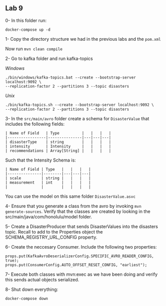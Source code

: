 ## Lab 9

0- In this folder run:

```
docker-compose up -d
```

1- Copy the directory structure we had in the previous labs and the `pom.xml`

Now run `mvn clean compile`

2- Go to kafka folder and run kafka-topics

*Windows*

```
./bin/windows/kafka-topics.bat --create --bootstrap-server localhost:9092 \
--replication-factor 2 --partitions 3 --topic disasters
```

*Unix*

```
./bin/kafka-topics.sh --create --bootstrap-server localhost:9092 \
--replication-factor 2 --partitions 3 --topic disasters
```

3- In the `src/main/avro` folder create a schema for `DisasterValue` that includes the following fields:

```
| Name of Field   | Type          |   |   |   |
|-----------------|---------------|---|---|---|
| disasterType    | string        |   |   |   |
| intensity       | Intensity     |   |   |   |
| recommendations | Array[String] |   |   |   |
```

Such that the Intensity Schema is:

```
| Name of Field | Type   |   |   |   |
|---------------|--------|---|---|---|
| scale         | string |   |   |   |
| measurement   | int    |   |   |   |
|               |        |   |   |   |
```

You can use the model on this same folder `DisasterValue.asvc`

4- Ensure that you generate a class from the avro by invoking `mvn generate-sources`. Verify that the classes are created by looking in the src/main/java/com/honolulu/model folder.

5- Create a DisasterProducer that sends DisasterValues into the disasters topic. Recall to add to the Properties object the SCHEMA_REGISTRY_URL_CONFIG property.

6- Create the neccesary Consumer. Include the following two properties:

```
props.put(KafkaAvroDeserializerConfig.SPECIFIC_AVRO_READER_CONFIG, true);
props.put(ConsumerConfig.AUTO_OFFSET_RESET_CONFIG, "earliest");
```

7- Execute both classes with mvn:exec as we have been doing and verify this sends actual objects serialized.

8- Shut down everything:

```
docker-compose down
```

